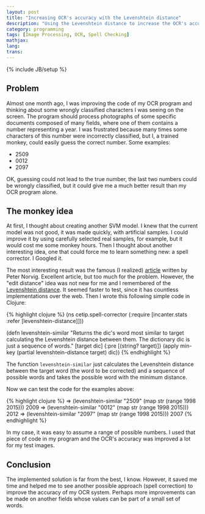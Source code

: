 ```yaml
---
layout: post
title: "Increasing OCR's accuracy with the Levenshtein distance"
description: "Using the Levenshtein distance to increase the OCR's accuracy"
category: programming
tags: [Image Processing, OCR, Spell Checking]
mathjax: 
lang: 
trans: 
---
```

{% include JB/setup %}

## Problem

Almost one month ago, I was improving the code of my OCR program and thinking
about some wrongly classified characters I was seeing on the screen.
The program should process photographs of some specific documents composed of
many fields, where one of them contains a number representing a year.
I was frustrated because many times some characters of this number were 
incorrectly classified, but I, a trained monkey, could easily guess the 
correct number. Some examples:

* 2509
* 0012
* 2097

OK, guessing could not lead to the true number, the last two numbers could be wrongly
classified, but it could give me a much better result than my OCR program alone.

## The monkey idea

At first, I thought about creating another SVM model. I knew that the current model
was not good, it was made quickly, with artificial samples. I could improve it by
using carefully selected real samples, for example, but it would cost me some monkey
hours.
Then I thought about another interesting idea, one that could force me to learn 
something new: a spell corrector. I Googled it.

The most interesting result was the famous (I realized) 
[article](http://norvig.com/spell-correct.html) written by Peter Norvig. Excellent
article, but too much for the problem. However, the "edit distance" idea was not
new for me and I remembered of the 
[Levenshtein distance](http://en.wikipedia.org/wiki/Levenshtein_distance). It
seemed faster to test, since it has countless implementations over the web.
Then I wrote this following simple code in Clojure:

{% highlight clojure %}
(ns cetip.spell-corrector
  (:require 
    [incanter.stats :refer [levenshtein-distance]]))

(defn levenshtein-similar
  "Returns the dic's word most similar to target calculating the Levenshtein 
  distance between them. The dictionary dic is just a sequence of words."
  [target dic]
  {:pre [(string? target)]}
  (apply min-key (partial levenshtein-distance target) dic))
{% endhighlight %}

The function `levenshtein-similar` just calculates the Levenshtein distance 
between the target word (the word to be corrected) and a sequence of possible 
words and takes the possible word with the minimum distance.

Now we can test the code for the examples above:

{% highlight clojure %}
=> (levenshtein-similar "2509" (map str (range 1998 2015)))
2009
=> (levenshtein-similar "0012" (map str (range 1998 2015)))
2012
=> (levenshtein-similar "2097" (map str (range 1998 2015)))
2007
{% endhighlight %}

In my case, it was easy to assume a range of possible numbers. I used that piece of
code in my program and the OCR's accuracy was improved a lot for my test images.

## Conclusion

The implemented solution is far from the best, I know. However, it saved me time and
helped me to see another possible approach (spell correction) to improve the accuracy
of my OCR system. Perhaps more improvements can be made on another fields whose
values can be part of a small set of words.
